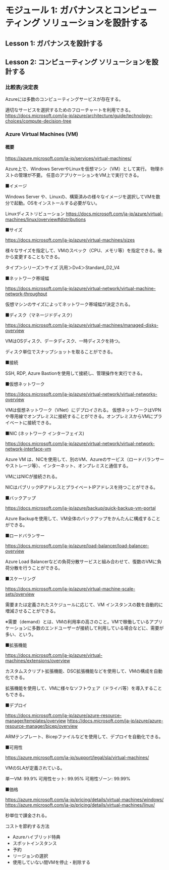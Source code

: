 # モジュール 1: ガバナンスとコンピューティング ソリューションを設計する


## Lesson 1: ガバナンスを設計する


## Lesson 2: コンピューティング ソリューションを設計する


### 比較表/決定表
Azureには多数のコンピューティングサービスが存在する。

適切なサービスを選択するためのフローチャートを利用できる。
https://docs.microsoft.com/ja-jp/azure/architecture/guide/technology-choices/compute-decision-tree

### Azure Virtual Machines (VM)


#### 概要
https://azure.microsoft.com/ja-jp/services/virtual-machines/

Azure上で、Windows ServerやLinuxを仮想マシン（VM）として実行。
物理ホストの管理が不要。
任意のアプリケーションをVM上で実行できる。

■イメージ

Windows Server や、Linuxの、構築済みの様々なイメージを選択してVMを数分で起動。OSをインストールする必要がない。

Linuxディストリビューション
https://docs.microsoft.com/ja-jp/azure/virtual-machines/linux/overview#distributions

■サイズ

https://docs.microsoft.com/ja-jp/azure/virtual-machines/sizes

様々なサイズを指定して、VMのスペック（CPU、メモリ等）を指定できる。後から変更することもできる。

タイプ＞シリーズ＞サイズ
汎用＞Dv4＞Standard_D2_V4

■ネットワーク帯域幅

https://docs.microsoft.com/ja-jp/azure/virtual-network/virtual-machine-network-throughput

仮想マシンのサイズによってネットワーク帯域幅が決定される。

■ディスク（マネージドディスク）

https://docs.microsoft.com/ja-jp/azure/virtual-machines/managed-disks-overview

VMはOSディスク、データディスク、一時ディスクを持つ。

ディスク単位でスナップショットを取ることができる。

■接続

SSH, RDP, Azure Bastionを使用して接続し、管理操作を実行できる。

■仮想ネットワーク

https://docs.microsoft.com/ja-jp/azure/virtual-network/virtual-networks-overview

VMは仮想ネットワーク（VNet）にデプロイされる。
仮想ネットワークはVPNや専用線でオンプレミスに接続することができる。オンプレミスからVMにプライベートに接続できる。

■NIC (ネットワーク インターフェイス)

https://docs.microsoft.com/ja-jp/azure/virtual-network/virtual-network-network-interface-vm

Azure VM は、NICを使用して、別のVM、Azureのサービス（ロードバランサーやストレージ等）、インターネット、オンプレミスと通信する。

VMにはNICが接続される。

NICはパブリックIPアドレスとプライベートIPアドレスを持つことができる。

■バックアップ

https://docs.microsoft.com/ja-jp/azure/backup/quick-backup-vm-portal

Azure Backupを使用して、VM全体のバックアップをかんたんに構成することができる。

■ロードバランサー

https://docs.microsoft.com/ja-jp/azure/load-balancer/load-balancer-overview

Azure Load Balancerなどの負荷分散サービスと組み合わせて、復数のVMに負荷分散を行うことができる。

■スケーリング

https://docs.microsoft.com/ja-jp/azure/virtual-machine-scale-sets/overview

需要または定義されたスケジュールに応じて、VM インスタンスの数を自動的に増減させることができる。

※需要（demand）とは、VMの利用率の高さのこと。VMで稼働しているアプリケーションに多数のエンドユーザーが接続して利用している場合などに、需要が多い、という。

■拡張機能

https://docs.microsoft.com/ja-jp/azure/virtual-machines/extensions/overview

カスタムスクリプト拡張機能、DSC拡張機能などを使用して、VMの構成を自動化できる。

拡張機能を使用して、VMに様々なソフトウェア（ドライバ等）を導入することもできる。

■デプロイ

https://docs.microsoft.com/ja-jp/azure/azure-resource-manager/templates/overview
https://docs.microsoft.com/ja-jp/azure/azure-resource-manager/bicep/overview

ARMテンプレート、Bicepファイルなどを使用して、デプロイを自動化できる。

■可用性

https://azure.microsoft.com/ja-jp/support/legal/sla/virtual-machines/

VMのSLAが定義されている。

単一VM: 99.9%
可用性セット: 99.95%
可用性ゾーン: 99.99%

■価格

https://azure.microsoft.com/ja-jp/pricing/details/virtual-machines/windows/
https://azure.microsoft.com/ja-jp/pricing/details/virtual-machines/linux/

秒単位で課金される。

コストを節約する方法
- Azureハイブリッド特典
- スポットインスタンス
- 予約
- リージョンの選択
- 使用していない間VMを停止・削除する

